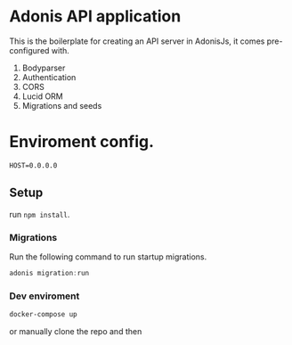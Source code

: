 # Adonis API application

This is the boilerplate for creating an API server in AdonisJs, it comes pre-configured with.

1. Bodyparser
2. Authentication
3. CORS
4. Lucid ORM
5. Migrations and seeds

# Enviroment config.
```.env
HOST=0.0.0.0
```

## Setup

run `npm install`.

### Migrations
Run the following command to run startup migrations.

```js
adonis migration:run
```

### Dev enviroment

```bash
docker-compose up
```

or manually clone the repo and then 
